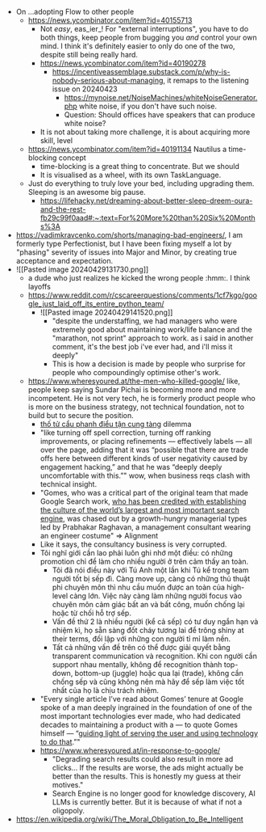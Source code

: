 - On ...adopting Flow to other people
	- https://news.ycombinator.com/item?id=40155713
		- Not _easy_, eas_ier_! For "external interruptions", you have to do both things, keep people from bugging you _and_ control your own mind. I think it's definitely easier to only do one of the two, despite still being really hard.
		- https://news.ycombinator.com/item?id=40190278
			- https://incentiveassemblage.substack.com/p/why-is-nobody-serious-about-managing, it remaps to the listening issue on 20240423
				- https://mynoise.net/NoiseMachines/whiteNoiseGenerator.php white noise, if you don't have such noise.
				- Question: Should offices have speakers that can produce white noise?
		- It is not about taking more challenge, it is about acquiring more skill, level
	- https://news.ycombinator.com/item?id=40191134 Nautilus a time-blocking concept
		- time-blocking is a great thing to concentrate. But we should
		- It is visualised as a wheel, with its own TaskLanguage.
	- Just do everything to truly love your bed, including upgrading them. Sleeping is an awesome big pause.
		- https://lifehacky.net/dreaming-about-better-sleep-dreem-oura-and-the-rest-fb29c99f0aad#:~:text=For%20More%20than%20Six%20Months%3A
- https://vadimkravcenko.com/shorts/managing-bad-engineers/, I am formerly type Perfectionist, but I have been fixing myself a lot by "phasing" severity of issues into Major and Minor, by creating true acceptance and expectation.
- ![[Pasted image 20240429131730.png]]
	- a dude who just realizes he kicked the wrong people :hmm:. I think layoffs 
	- https://www.reddit.com/r/cscareerquestions/comments/1cf7kgo/google_just_laid_off_its_entire_python_team/
		- ![[Pasted image 20240429141520.png]]
			- "despite the understaffing, we had managers who were extremely good about maintaining work/life balance and the "marathon, not sprint" approach to work. as i said in another comment, it's the best job i've ever had, and i'll miss it deeply"
			- This is how a decision is made by people who surprise for people who compoundingly optimise other's work.
	- https://www.wheresyoured.at/the-men-who-killed-google/ like, people keep saying Sundar Pichai is becoming more and more incompetent. He is not very tech, he is formerly product people who is more on the business strategy, not technical foundation, not to build but to secure the position.
		- [thố tử cẩu phanh điểu tận cung tàng](https://covattinhhoa.vn/news/detail/651/dieu-tan-cung-tang.cvth) dilemma
		- "like turning off spell correction, turning off ranking improvements, or placing refinements — effectively labels — all over the page, adding that it was “possible that there are trade offs here between different kinds of user negativity caused by engagement hacking,” and that he was “deeply deeply uncomfortable with this.”" wow, when business reqs clash with technical insight.
		- "Gomes, who was a critical part of the original team that made Google Search work, [who has been credited with establishing the culture of the world’s largest and most important search engine](https://www.mercurynews.com/2010/08/19/when-you-google-think-ben-gomes/?ref=wheresyoured.at), was chased out by a growth-hungry managerial types led by Prabhakar Raghavan, a management consultant wearing an engineer costume" => Alignment
		- Like it says, the consultancy business is very corrupted.
		- Tôi nghĩ giới cần lao phải luôn ghi nhớ một điều: có những promotion chỉ để làm cho nhiều người ở trên cảm thấy an toàn.
			- Tôi đã nói điều này với Tú Anh một lần khi Tú kể trong team người tốt bị sếp đì. Càng move up, càng có những thủ thuật phi chuyên môn thì nhu cầu muốn được an toàn của high-level càng lớn. Việc này càng làm những người focus vào chuyên môn cảm giác bất an và bất công, muốn chống lại hoặc từ chối hỗ trợ sếp.
			- Vấn đề thứ 2 là nhiều người (kể cả sếp) có tư duy ngắn hạn và nhiệm kì, họ sẵn sàng đốt cháy tương lai để trông shiny at their terms, đối lập với những con người tỉ mỉ làm nền.
			- Tất cả những vấn đề trên có thể được giải quyết bằng transparent communication và recognition. Khi con người cần support nhau mentally, không để recognition thành top-down, bottom-up (juggle) hoặc qua lại (trade), không cần chống sếp và cũng không nên mà hãy để sếp làm việc tốt nhất của họ là chịu trách nhiệm.
		- "Every single article I’ve read about Gomes’ tenure at Google spoke of a man deeply ingrained in the foundation of one of the most important technologies ever made, who had dedicated decades to maintaining a product with a — to quote Gomes himself — “[guiding light of serving the user and using technology to do that](https://www.fastcompany.com/90241011/this-man-has-helped-shape-google-search-almost-from-the-start?ref=wheresyoured.at#:~:text=To%20me%2C%20it%E2%80%99s%20the%20guiding%20light%20of%20serving%20the%20user%20and%20using%20technology%20to%20do%20that).”"
		- https://www.wheresyoured.at/in-response-to-google/
			- "Degrading search results could also result in more ad clicks… If the results are worse, the ads might actually be better than the results. This is honestly my guess at their motives."
			- Search Engine is no longer good for knowledge discovery, AI LLMs is currently better. But it is because of what if not a oligopoly.
- https://en.wikipedia.org/wiki/The_Moral_Obligation_to_Be_Intelligent